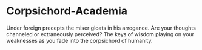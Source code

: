 # Corpsichord-Academia
Under foreign precepts the miser gloats in his arrogance. Are your thoughts channeled or extraneously perceived? The keys of wisdom playing on your weaknesses as you fade into the corpsichord of humanity.
